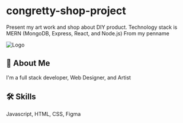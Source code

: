 # congretty-shop-project
Present my art work and shop about DIY product. Technology stack is MERN (MongoDB, Express, React, and Node.js)
From my penname

![Logo](https://i.ibb.co/2FwPpVK/logo-stamp.png)

## 🚀 About Me
I'm a full stack developer, Web Designer, and Artist



## 🛠 Skills
Javascript, HTML, CSS, Figma


